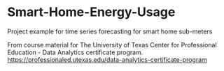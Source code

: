 # Smart-Home-Energy-Usage
Project example for time series forecasting for smart home sub-meters

From course material for The University of Texas Center for Professional Education - Data Analytics certificate program.
https://professionaled.utexas.edu/data-analytics-certificate-program
